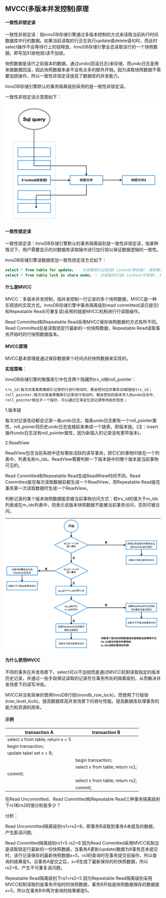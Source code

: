 ## MVCC(多版本并发控制)原理

#### 一致性非锁定读

一致性非锁定读：指InnoDB存储引擎通过多版本控制的方式来读取当前执行时间数据库中行的数据。如果当前读取的行正在执行update或delete语句时，而此时select操作不会等待行上的锁释放，InnoDB存储引擎会去读取该行的一个快照数据。即写加X(排他锁)读不加锁。

快照数据是该行之前版本的数据，通过undo(回滚日志)来存储，而undo日志是用来做数据回滚，因此快照数据本身不会有太多的额外开销。因为读取快照数据不需要加锁操作，所以一致性非锁定读提高了数据库的并发能力。

InnoDB存储引擎默认的事务隔离级别采用的是一致性非锁定读。

一致性非锁定读示意图如下：

<img src="./image/InnoDB_consistent_nonlocking_read.jpg" style="zoom:50%;" />



#### 一致性锁定读

一致性锁定读：InnoDB存储引擎默认的事务隔离级别是一致性非锁定读，指某种情况下，用户需要显示的对数据库读取操作进行加行锁以保证数据逻辑的一致性。

InnoDB存储引擎读数据库加一致性锁定读方式如下：

```sql
select * from table for update; -- 对读取的行记录加X Locked(排他锁)，其他事务不能对已锁定的行加任何锁
select * from table lock in share mode; -- 对读取的行加S Locked(共享锁)，其他事务可以给被锁定的行加共享锁，如果加X Locked，会被阻塞
```



#### 什么是MVCC

MVCC：多版本并发控制，指并发控制一行记录的多个快照数据，MVCC是一种乐观锁的实现方式。InnoDB存储引擎中事务隔离级别read committed(读已提交)和Repeatable Read(可重复读)采用的就是MVCC机制进行行读取操作。

Read Committed和Repeatable Read采用MVCC保存快照数据的方式有所不同。Read Committed总是读取锁定行最新的一份快照数据，Repeatable Read读取事务开始时的行快照数据版本。



#### MVCC原理

MVCC基本原理是通过保存数据某个时间点的快照数据来实现的。

**实现策略**：

InnoDB存储引擎的聚簇索引中包含两个隐藏列trx_id和roll_pointer：

```
trx_id:每次对某条聚簇索引记录的行进行改动时，都会把对应的事务ID赋值给trx_id；
roll_pointer:每次对某条聚簇索引记录进行改动时，都会把旧的版本写入到undo日志中，roll_pointer相当于一个指针，可以通过它来定位该记录修改前的信息；
```

1.版本链

每次对记录改动都会记录一条undo日志，每条undo日志都有一个roll_pointer属性，roll_poiner将历史undo日志连接起来串成一个链表，即版本链。(注：insert操作undo日志没有roll_pointer属性，因为新插入的记录没有更早版本)。

2.ReadView

ReadView包含当前系统中还有哪些活跃的读写事务，把它们的事物ID放在一个列表中，列表名称m_ids。ReadView需要判断一下版本链中的哪个版本是当前事物可见的。

Read Committed和Repeatable Read生成ReadWiew时间不同，Read Committed是在每次读取数据前都生成一个ReadView，而Repeatable Read是在事务第一次读取数据时生成一个ReadView。

判断记录的某个版本快照数据能否被当前事物访问方式：若trx_id的值大于m_ids列表或在m_ids列表中，则表示该版本快照数据不能被当前事务访问，否则可被访问。

<img src="./image/Innodb_mvcc_trxId_mIds.jpg" style="zoom:50%;" />



#### 为什么使用MVCC

不同的事务在并发场景下，select可以不加锁而是通过MVCC机制读取指定的版本历史记录，并通过一些手段保证读取的记录符合事务所处的隔离级别，从而解决并发场景下的读写冲突。

MVCC并没有简单的使用InnoDB行锁(inondb_row_lock)，而使用了行级锁(row_level_lock)。提高数据库高并发场景下的吞吐性能。提高数据库处理事务的能力和资源利用率。

#### 示例

| transaction A                     | transaction B                    |
| --------------------------------- | -------------------------------- |
| select x from table; return x = 5 |                                  |
| begin transaction;                |                                  |
| update tabel set x = 8;           |                                  |
|                                   | begin transaction;               |
|                                   | select x from table; return rs1; |
| commit;                           |                                  |
|                                   | select x from table; return rs2; |
|                                   | commit;                          |

在Read Uncommitted、Read Committed和Repeatable Read三种事务隔离级别下rs1和rs2的值分别是多少？

分析：

Read Uncommitted隔离级别rs1=rs2=8，即事务B读取到事务A未提及的数据，产生脏读问题;

Read Committed隔离级别rs1=5 rs2=8 因为Read Committed采用MVCC机制总是读取锁定行最新的一份快照数据，当事务A更新(update)数据为8事务还未提交时，该行记录保存的最新快照数据x=5，rs1的查询时在事务提交前操作，所以查询的结果是5。当事务A提交之后，x=8生成了最新保存的的快照数据，所以rs2=8。产生不可重复读问题。

Repeatable Read隔离级别下rs1=rs2=5 因为Repeatable Read隔离级别采用MVCC机制读取的是事务开始时的快照数据，事务B开始是快照数据保存的数据是x=5，所以在事务B中两次查询的结果都是5。



